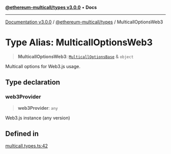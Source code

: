 [**@ethereum-multicall/types v3.0.0**](../README.md) • **Docs**

***

[Documentation v3.0.0](../../../packages.md) / [@ethereum-multicall/types](../README.md) / MulticallOptionsWeb3

# Type Alias: MulticallOptionsWeb3

> **MulticallOptionsWeb3**: [`MulticallOptionsBase`](MulticallOptionsBase.md) & `object`

Multicall options for Web3.js usage.

## Type declaration

### web3Provider

> **web3Provider**: `any`

Web3.js instance (any version)

## Defined in

[multicall.types.ts:42](https://github.com/niZmosis/ethereum-multicall/blob/68ee699eca0cd184d8f0b7213bb6f4fe15a011a1/packages/types/src/multicall.types.ts#L42)
